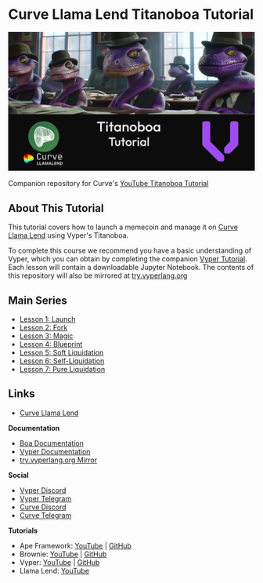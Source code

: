 # Curve Llama Lend Titanoboa Tutorial

![Vyper Logo](boa-splash.png)

Companion repository for Curve's [YouTube Titanoboa Tutorial](https://www.youtube.com/playlist?list=PLVOHzVzbg7bFq3aKvq4sBMIIKApC-Fsh5) 

## About This Tutorial

This tutorial covers how to launch a memecoin and manage it on [Curve Llama Lend](https://www.youtube.com/watch?v=xZ5yPd7rIEg&list=PLVOHzVzbg7bFkpn3K1duCvRPKwREWP1SQ&pp=gAQBiAQB) using Vyper's Titanoboa.

To complete this course we recommend you have a basic understanding of Vyper, which you can obtain by completing the companion [Vyper Tutorial](https://github.com/curvefi/vyper-tutorial).
Each lesson will contain a downloadable Jupyter Notebook.  The contents of this repository will also be mirrored at [try.vyperlang.org](https://try.vyperlang.org/hub/user-redirect/lab/tree/shared/zcor/boa-tutorial)

## Main Series

* [Lesson 1: Launch](lesson-01-launch/)
* [Lesson 2: Fork](lesson-02-fork/)
* [Lesson 3: Magic](lesson-03-magic/)
* [Lesson 4: Blueprint](lesson-04-blueprint/)
* [Lesson 5: Soft Liquidation](lesson-05-soft-liquidation/)
* [Lesson 6: Self-Liquidation](lesson-06-self-liquidation/)
* [Lesson 7: Pure Liquidation](lesson-07-pure-liquidation/)

## Links

* [Curve Llama Lend](https://lend.curve.fi/)

**Documentation**
* [Boa Documentation](https://titanoboa.readthedocs.io/en/latest/overview.html)
* [Vyper Documentation](https://vyper.readthedocs.io/)
* [try.vyperlang.org Mirror](https://try.vyperlang.org/hub/user-redirect/lab/tree/shared/zcor/boa-tutorial)

**Social**
* [Vyper Discord](https://discord.gg/3NVVy6qZ3F)
* [Vyper Telegram](https://t.me/vyperlang)
* [Curve Discord](https://discord.gg/FBPv6scf7R)
* [Curve Telegram](https://t.me/curvefi)

**Tutorials**
* Ape Framework: [YouTube](https://www.youtube.com/playlist?list=PLVOHzVzbg7bFjWllFfBIxdkJ6-tZ9Wj_Y) | [GitHub](https://github.com/curvefi/crvusd-ape-tutorial)
* Brownie: [YouTube](https://www.youtube.com/playlist?list=PLVOHzVzbg7bFUaOGwN0NOgkTItUAVyBBQ) | [GitHub](https://github.com/curvefi/brownie-tutorial)
* Vyper: [YouTube](https://www.youtube.com/playlist?list=PLVOHzVzbg7bFnLnl3t5egG5oWpOhfdD1D) | [GitHub](https://github.com/curvefi/vyper-tutorial)
* Llama Lend: [YouTube](https://www.youtube.com/playlist?list=PLVOHzVzbg7bFkpn3K1duCvRPKwREWP1SQ)
